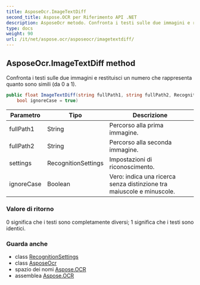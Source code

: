 ```yaml
---
title: AsposeOcr.ImageTextDiff
second_title: Aspose.OCR per Riferimento API .NET
description: AsposeOcr metodo. Confronta i testi sulle due immagini e restituisci un numero che rappresenta quanto sono simili da 0 a 1.
type: docs
weight: 90
url: /it/net/aspose.ocr/asposeocr/imagetextdiff/
---
```

## AsposeOcr.ImageTextDiff method

Confronta i testi sulle due immagini e restituisci un numero che rappresenta quanto sono simili (da 0 a 1).

```csharp
public float ImageTextDiff(string fullPath1, string fullPath2, RecognitionSettings settings = null, 
    bool ignoreCase = true)
```

| Parametro | Tipo | Descrizione |
| --- | --- | --- |
| fullPath1 | String | Percorso alla prima immagine. |
| fullPath2 | String | Percorso alla seconda immagine. |
| settings | RecognitionSettings | Impostazioni di riconoscimento. |
| ignoreCase | Boolean | Vero: indica una ricerca senza distinzione tra maiuscole e minuscole. |

### Valore di ritorno

0 significa che i testi sono completamente diversi; 1 significa che i testi sono identici.

### Guarda anche

* class [RecognitionSettings](../../recognitionsettings/)
* class [AsposeOcr](../)
* spazio dei nomi [Aspose.OCR](../../asposeocr/)
* assemblea [Aspose.OCR](../../../)


